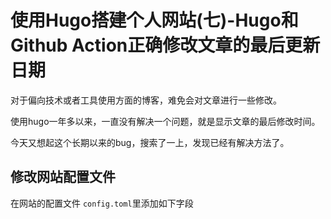 # 使用Hugo搭建个人网站(七)-Hugo和Github Action正确修改文章的最后更新日期

对于偏向技术或者工具使用方面的博客，难免会对文章进行一些修改。

使用hugo一年多以来，一直没有解决一个问题，就是显示文章的最后修改时间。

今天又想起这个长期以来的bug，搜索了一上，发现已经有解决方法了。

## 修改网站配置文件

在网站的配置文件 `config.toml`里添加如下字段

